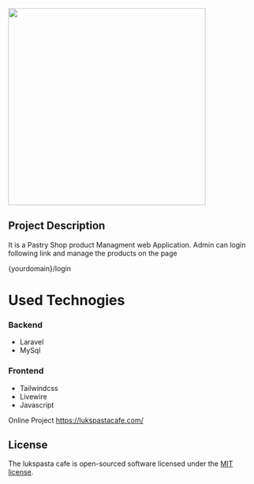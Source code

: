 <img src="https://raw.githubusercontent.com/laravel/art/master/logo-lockup/5%20SVG/2%20CMYK/1%20Full%20Color/laravel-logolockup-cmyk-red.svg" width="400">

## Project Description
It is a Pastry Shop product Managment web Application. 
Admin can login following link and manage the products on the page

{yourdomain}/login

# Used Technogies 
### Backend
- Laravel
- MySql

### Frontend
- Tailwindcss
- Livewire
- Javascript

Online Project
https://lukspastacafe.com/

## License

The lukspasta cafe is open-sourced software licensed under the [MIT license](https://opensource.org/licenses/MIT).
